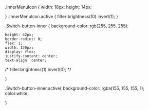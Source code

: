 .InnerMenuIcon {
    width: 18px;
    height: 14px;

}
.InnerMenuIcon.active {
    filter:brightness(10) invert(1);
}




.Switch-button-inner {
    background-color: rgb(255, 255, 255);

    height: 42px;
    border-radius: 0;
    flex: 1;
    width: 150px;
    display: flex;
    justify-content: center;
    text-align: center;

   /* filter:brightness(1) invert(0); */
    
}

.Switch-button-inner.active{
    background-color: rgba(155, 155, 155, 1);
    color:white;
 
 

}
